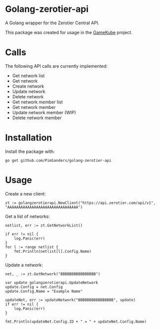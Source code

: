 # Golang-zerotier-api
A Golang wrapper for the Zerotier Central API.

This package was created for usage in the [GameKube](https://github.com/BumbleB-NL/gamekube) project. 

# Calls

The following API calls are currently implemented:

- Get network list
- Get network
- Create network
- Update network
- Delete network
- Get network member list
- Get network member
- Update network member (WIP)
- Delete network member

# Installation
Install the package with:

`go get github.com/PimSanders/golang-zerotier-api` 

# Usage
Create a new client:

```golang
zt := golangzerotierapi.NewClient("https://api.zerotier.com/api/v1", "AAAAAAAAAAAAAAAAAAAAAAAAAAAAAAAA")
```

Get a list of networks:

```golang
netlist, err := zt.GetNetworkList()

if err != nil {
	log.Panic(err)
}
for l := range netlist {
	fmt.Println(netlist[l].Config.Name)
}
```
Update a network:

```golang
net, _ := zt.GetNetwork("BBBBBBBBBBBBBBBB")

var update golangzerotierapi.UpdateNetwork
update.Config = net.Config
update.Config.Name = "Example Name"

updateNet, err := updateNetwork("BBBBBBBBBBBBBBBB", update)
if err != nil {
	log.Panic(err)
}

fmt.Println(updateNet.Config.ID + " = " + updateNet.Config.Name)
``` 
